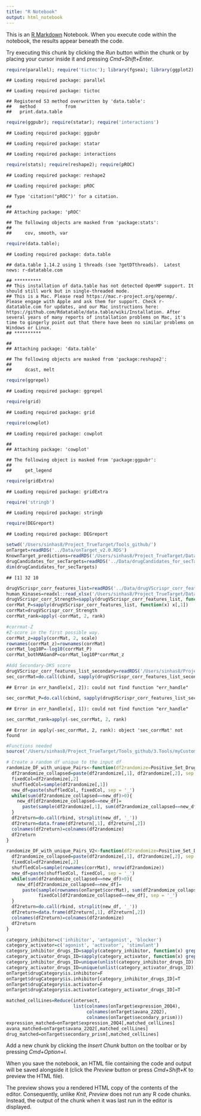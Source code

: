 ```yaml
---
title: "R Notebook"
output: html_notebook
---
```


This is an [R Markdown](http://rmarkdown.rstudio.com) Notebook. When you execute code within the notebook, the results appear beneath the code. 

Try executing this chunk by clicking the *Run* button within the chunk or by placing your cursor inside it and pressing *Cmd+Shift+Enter*. 
<!-- Atomic inputs needed to run a code -->
<!-- Libraries -->

```r
require(parallel); require('tictoc'); library(fgsea); library(ggplot2)
```

```
## Loading required package: parallel
```

```
## Loading required package: tictoc
```

```
## Registered S3 method overwritten by 'data.table':
##   method           from
##   print.data.table
```

```r
require(ggpubr); require(statar); require('interactions')
```

```
## Loading required package: ggpubr
```

```
## Loading required package: statar
```

```
## Loading required package: interactions
```

```r
require(stats); require(reshape2); require(pROC)
```

```
## Loading required package: reshape2
```

```
## Loading required package: pROC
```

```
## Type 'citation("pROC")' for a citation.
```

```
## 
## Attaching package: 'pROC'
```

```
## The following objects are masked from 'package:stats':
## 
##     cov, smooth, var
```

```r
require(data.table); 
```

```
## Loading required package: data.table
```

```
## data.table 1.14.2 using 1 threads (see ?getDTthreads).  Latest news: r-datatable.com
```

```
## **********
## This installation of data.table has not detected OpenMP support. It should still work but in single-threaded mode.
## This is a Mac. Please read https://mac.r-project.org/openmp/. Please engage with Apple and ask them for support. Check r-datatable.com for updates, and our Mac instructions here: https://github.com/Rdatatable/data.table/wiki/Installation. After several years of many reports of installation problems on Mac, it's time to gingerly point out that there have been no similar problems on Windows or Linux.
## **********
```

```
## 
## Attaching package: 'data.table'
```

```
## The following objects are masked from 'package:reshape2':
## 
##     dcast, melt
```

```r
require(ggrepel)
```

```
## Loading required package: ggrepel
```

```r
require(grid)
```

```
## Loading required package: grid
```

```r
require(cowplot)
```

```
## Loading required package: cowplot
```

```
## 
## Attaching package: 'cowplot'
```

```
## The following object is masked from 'package:ggpubr':
## 
##     get_legend
```

```r
require(gridExtra)
```

```
## Loading required package: gridExtra
```

```r
require('stringb')
```

```
## Loading required package: stringb
```

```r
require(DEGreport)
```

```
## Loading required package: DEGreport
```
<!-- Data -->

```r
setwd('/Users/sinhas8/Project_TrueTarget/Tools_github/')
onTarget=readRDS('../Data/onTarget_v2.0.RDS')
KnownTarget_predictions=readRDS('/Users/sinhas8/Project_TrueTarget/Data/KnownTarget_predictions_v4.RDS')
drugCandidates_for_secTargets=readRDS('../Data/drugCandidates_for_secTargets.RDS')
dim(drugCandidates_for_secTargets)
```

```
## [1] 32 10
```

```r
drugVScrispr_corr_features_list=readRDS('../Data/drugVScrispr_corr_features_list.RDS')
human_Kinases=readxl::read_xlsx('/Users/sinhas8/Project_TrueTarget/Data/human_Kinases.xlsx')
drugVScrispr_corr_Strength=sapply(drugVScrispr_corr_features_list, function(x) x[,2])
corrMat_P=sapply(drugVScrispr_corr_features_list, function(x) x[,1])
corrMat=drugVScrispr_corr_Strength
corrMat_rank=apply(-corrMat, 2, rank)

#corrmat-Z
#Z-score in the first possible way.
corrMat_z=apply(corrMat, 2, scale)
rownames(corrMat_z)=rownames(corrMat)
corrMat_log10P=-log10(corrMat_P)
corrMat_bothMAGandP=corrMat_log10P*corrMat_z

#Add Secondary-DKS score
drugVScrispr_corr_features_list_secondary=readRDS('/Users/sinhas8/Project_TrueTarget/Data/drugVScrispr_corr_features_list_secondary.RDS')
sec_corrMat=do.call(cbind, sapply(drugVScrispr_corr_features_list_secondary, function(x) err_handle(x[,2])))
```

```
## Error in err_handle(x[, 2]): could not find function "err_handle"
```

```r
sec_corrMat_P=do.call(cbind, sapply(drugVScrispr_corr_features_list_secondary, function(x) err_handle(x[,1])))
```

```
## Error in err_handle(x[, 1]): could not find function "err_handle"
```

```r
sec_corrMat_rank=apply(-sec_corrMat, 2, rank)
```

```
## Error in apply(-sec_corrMat, 2, rank): object 'sec_corrMat' not found
```

```r
#Functions needed
source('/Users/sinhas8/Project_TrueTarget/Tools_github/3.Tools/myCustom_functions.R')
```
<!-- Functions for producing negative controld during primary target identification -->

```r
# Create a random df unique to the input df
randomize_DF_with_unique_Pairs<-function(df2randomize=Positive_Set_DrugGene_Pairs){
  df2randomize_collapsed=paste(df2randomize[,1], df2randomize[,2], sep = '_')
  fixedCol=df2randomize[,2]
  shuffledCol=sample(df2randomize[,1])
  new_df=paste(shuffledCol, fixedCol, sep = '_')
  while(sum(df2randomize_collapsed==new_df)>0){
    new_df[df2randomize_collapsed==new_df]=
      paste(sample(df2randomize[,1], sum(df2randomize_collapsed==new_df)), fixedCol[df2randomize_collapsed==new_df], sep = '_')
  }
  df2return=do.call(rbind, strsplit(new_df, '_'))
  df2return=data.frame(df2return[,1], df2return[,2])
  colnames(df2return)=colnames(df2randomize)
  df2return
}

randomize_DF_with_unique_Pairs_V2<-function(df2randomize=Positive_Set_DrugGene_Pairs){
  df2randomize_collapsed=paste(df2randomize[,1], df2randomize[,2], sep = '_')
  fixedCol=df2randomize[,2]
  shuffledCol=sample(rownames(corrMat), nrow(df2randomize))
  new_df=paste(shuffledCol, fixedCol, sep = '_')
  while(sum(df2randomize_collapsed==new_df)>0){
    new_df[df2randomize_collapsed==new_df]=
      paste(sample(rownames(onTarget$corrMat), sum(df2randomize_collapsed==new_df)),
            fixedCol[df2randomize_collapsed==new_df], sep = '_')
  }
  df2return=do.call(rbind, strsplit(new_df, '_'))
  df2return=data.frame(df2return[,1], df2return[,2])
  colnames(df2return)=colnames(df2randomize)
  df2return
}
```
<!-- Compute if a drug is inhibitor or not -->

```r
category_inhibitor=c('inhibitor', 'antagonist', 'blocker')
category_activator=c('agonist', 'activator', 'stimulant')
category_inhibitor_drugs_ID=sapply(category_inhibitor, function(x) grep(x, onTarget$drugCategory$moa))
category_activator_drugs_ID=sapply(category_activator, function(x) grep(x, onTarget$drugCategory$moa))
category_inhibitor_drugs_ID=unique(unlist(category_inhibitor_drugs_ID))
category_activator_drugs_ID=unique(unlist(category_activator_drugs_ID))
onTarget$drugCategory$is.inhibitor=F
onTarget$drugCategory$is.inhibitor[category_inhibitor_drugs_ID]=T
onTarget$drugCategory$is.activator=F
onTarget$drugCategory$is.activator[category_activator_drugs_ID]=T
```

<!-- MATCHED MATRIX -->

```r
matched_cellLines=Reduce(intersect,
                         list(colnames(onTarget$expression_20Q4),
                              colnames(onTarget$avana_22Q2),
                              colnames(onTarget$secondary_prism)))
expression_matched=onTarget$expression_20Q4[,matched_cellLines]
avana_matched=onTarget$avana_22Q2[,matched_cellLines]
drug_matched=onTarget$secondary_prism[,matched_cellLines]
```
Add a new chunk by clicking the *Insert Chunk* button on the toolbar or by pressing *Cmd+Option+I*.

When you save the notebook, an HTML file containing the code and output will be saved alongside it (click the *Preview* button or press *Cmd+Shift+K* to preview the HTML file). 

The preview shows you a rendered HTML copy of the contents of the editor. Consequently, unlike *Knit*, *Preview* does not run any R code chunks. Instead, the output of the chunk when it was last run in the editor is displayed.
